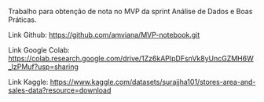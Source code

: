 Trabalho para obtenção de nota no MVP da sprint Análise de Dados e Boas Práticas.

Link Github:
https://github.com/amviana/MVP-notebook.git

Link Google Colab:
https://colab.research.google.com/drive/1Zz6kAPIpDFsnVk8yUncGZMH6W_lzPMuf?usp=sharing

Link Kaggle:
https://www.kaggle.com/datasets/surajjha101/stores-area-and-sales-data?resource=download
